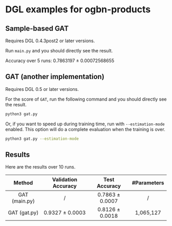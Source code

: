 # DGL examples for ogbn-products

## Sample-based GAT

Requires DGL 0.4.3post2 or later versions.

Run `main.py` and you should directly see the result.

Accuracy over 5 runs: 0.7863197 ± 0.00072568655

## GAT (another implementation)

Requires DGL 0.5 or later versions.

For the score of `GAT`, run the following command and you should directly see the result.

```bash
python3 gat.py
```

Or, if you want to speed up during training time, run with `--estimation-mode` enabled.
This option will do a complete evaluation when the training is over.

```bash
python3 gat.py --estimation-mode
```

## Results

Here are the results over 10 runs.

|    Method     | Validation Accuracy |  Test Accuracy  | #Parameters |
|:-------------:|:-------------------:|:---------------:|:-----------:|
| GAT (main.py) |          /          | 0.7863 ± 0.0007 |      /      |
| GAT (gat.py)  |   0.9327 ± 0.0003   | 0.8126 ± 0.0018 |  1,065,127  |
